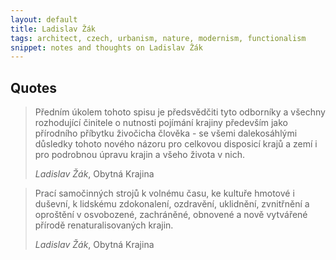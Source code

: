 ```yaml
---
layout: default
title: Ladislav Žák 
tags: architect, czech, urbanism, nature, modernism, functionalism
snippet: notes and thoughts on Ladislav Žák
---
```


## Quotes


> Předním úkolem tohoto spisu je předsvědčiti tyto odborníky a všechny
> rozhodující činitele o nutnosti pojímání krajiny především jako přírodního
> příbytku živočicha člověka - se všemi dalekosáhlými důsledky tohoto nového
> názoru pro celkovou disposicí krajů a zemí i pro podrobnou úpravu krajin a
> všeho života v nich.
>
> <cite>Ladislav Žák</cite>, Obytná Krajina

> Prací samočinných strojů k volnému  času, ke kultuře hmotové i duševní, k
> lidskému zdokonalení, ozdravění, uklidnění, zvnitřnění a oproštění v
> osvobozené, zachráněné, obnovené a nově vytvářené přírodě renaturalisovaných
> krajin.
>
> <cite>Ladislav Žák</cite>, Obytná Krajina
